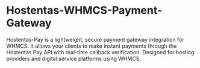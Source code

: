 # Hostentas-WHMCS-Payment-Gateway
 Hostentas-Pay is a lightweight, secure payment gateway integration for WHMCS. It allows your clients to make instant payments through the Hostentas Pay API with real-time callback verification. Designed for hosting providers and digital service platforms using WHMCS.
